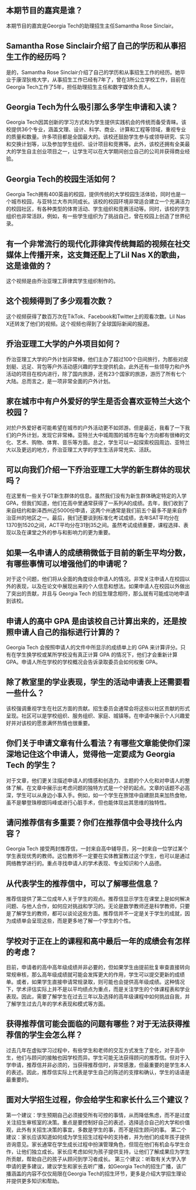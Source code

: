 
## 本期节目的嘉宾是谁？

本期节目的嘉宾是Georgia Tech的助理招生主任Samantha Rose Sinclair。


## Samantha Rose Sinclair介绍了自己的学历和从事招生工作的经历吗？

是的，Samantha Rose Sinclair介绍了自己的学历和从事招生工作的经历。她毕业于康涅狄格大学，从事招生工作已经有7年了，曾在3所公立学校工作，目前在Georgia Tech工作了5年，担任助理招生主任和数字媒体负责人。


## Georgia Tech为什么吸引那么多学生申请和入读？

Georgia Tech因其创新的学习方式和为学生提供实践机会的传统而备受青睐。该校提供36个专业，涵盖文理、设计、科学、商业、计算和工程等领域，重视专业的质量和数量。许多项目都是全国最大的。该校还鼓励学生参与或领导研究、实习和交换计划等，以及参加学生组织、设计项目和竞赛等。此外，该校还拥有全美最大的学生自主创业项目之一，让学生可以在大学期间创立自己的公司并获得商业经验。


## Georgia Tech的校园生活如何？

Georgia Tech拥有400英亩的校园，提供传统的大学校园生活体验，同时也是一个城市校园，与亚特兰大市共同成长。该校的校园环境非常适合建立一个充满活力的校园社区，有各种类型的体育活动、学生组织和竞赛活动等。同时，该校的学生组织也非常活跃，例如，有一些学生组织为了挑战自己，曾在校园上创造了世界纪录。


## 有一个非常流行的现代化菲律宾传统舞蹈的视频在社交媒体上传播开来，这支舞还配上了Lil Nas X的歌曲，这是谁做的？

这个视频是由乔治亚理工菲律宾学生组织制作的。
 

## 这个视频得到了多少观看次数？

这个视频获得了数百万次在TikTok、Facebook和Twitter上的观看次数。Lil Nas X还转发了他们的视频。这个视频也得到了全球国际新闻的报道。
 

## 乔治亚理工大学的户外项目如何？

乔治亚理工大学的户外计划非常棒，他们主办了超过100个日间旅行，为那些对皮划艇、远足、背包等户外活动感兴趣的学生提供机会。此外还有一些领导力和户外活动的项目在校内进行，除了国内旅游，还有23个国家的旅游，游历了所有七个大陆。总而言之，是一项非常全面的户外计划。
 

## 家在城市中有户外爱好的学生是否会喜欢亚特兰大这个校园？

对於户外爱好者可能希望在城市的户外活动更不如郊游。但是最近，我看了一下我们的户外计划，发现它非常棒。亚特兰大中城周围的城市在每个方向都有很棒的文化、艺术、购物、体育、音乐等方面。总之，学生可以一起探索校园周边、亚特兰大以及更远的地方，乔治亚理工大学的学生生活非常充实、活跃。
 

## 可以向我们介绍一下乔治亚理工大学的新生群体的现状吗？

在这里有一些关于GT新生群体的信息。虽然我们没有为新生群体确定特定的入学GPA，但我们知道，他们在高中里通常获得了一系列A的成绩。去年，我们收到了来自纽约和新泽西州近5000份申请，这两个州通常是我们前五个最多不是来自乔治亚州的地区之一。最后，我们还要谈到标准化考试成绩，去年SAT平均分在1370到1520之间，ACT平均分在31到35之间。虽然考试成绩重要，课程选择、表现以及在课堂之外的参与和影响力的更为重要。


## 如果一名申请人的成绩稍微低于目前的新生平均分数，有哪些事情可以增强他们的申请呢？

对于这个问题，他们将从全面的角度综合申请人的情况。非常关注申请人在校园以外的表现，以及在论文中展现出来的个人信息和想法。如果申请人在校园以外做出了突出的贡献，并且与 Georgia Tech 的招生理念相符，那么就有可能成功地申请到该校。
## 申请人的高中 GPA 是由该校自己计算出来的，还是按照申请人自己的指标进行计算的？

Georgia Tech 会按照申请人的文件中所显示的成绩单上的 GPA 来计算评分。只有在学生换学校或某所学校没有真正计算 GPA 的情况下，他们才会重新计算 GPA。申请人所在学校的学校概况会告诉录取委员会如何权衡 GPA。
## 除了教室里的学业表现，学生的活动申请表上还需要看一些什么？

该校强调重视学生在社区方面的贡献。招生委员会通常会将这些以社区贡献的形式呈现。社区可以是学校组织、服务组织、家庭、城镇等。在申请中展示个人兴趣爱好并对该校的愿景满怀热情也很重要。
## 你们关于申请文章有什么看法？有哪些文章能使你们深深地记住这个申请人，觉得他一定要成为 Georgia Tech 的学生？

对于文章，他们更关注描述申请人的情感和创造力、主题的个人化和对申请人的整体了解。在文章中展示出考虑问题的独特方式是一个好的起点。文章的话题不必高深，学生可以从身边小事入手。例如，如一个学生在旅馆中自建厨具来加热食物，虽不是攀登珠穆朗玛峰或进行心脏手术，但也能体现出其思维的独特性。
## 请问推荐信有多重要？你们在推荐信中会寻找什么内容？

Georgia Tech 接受两封推荐信，一封来自高中辅导员，另一封来自一位学过某个学生表现优秀的教师。这位教师不一定要在实体教室教过这个学生，也可以是通过网络教学进行的。重点寻找申请人的学术表现、专业知识和个人品德。


## 从代表学生的推荐信中，可以了解哪些信息？

推荐信提供了第二位成年人关于学生的观点。推荐信显示学生在课堂上是如何解决问题、与他人合作，如何应对挑战和学习的。无论是数学教师还是科学教师，只要是了解学生的教师，都可以谈论这些方面。推荐信并不一定是关于学生的成就，因为成绩单会呈现这些，而是更多地了解一个学生的个性。


## 学校对于正在上的课程和高中最后一年的成绩会有怎样的考虑？

目前，申请者的高中高年级成绩并非必要的，但如果学生由提前批复审查直接转向常规审核，那么高年级成绩就可能会发挥更大的作用，学生可以提交更新的成绩单。或者，如果学生直接申请常规录取，则可能也会提供高年级成绩。这种情况下，学术评估实际上并不是以平均绩点为重点，而是关注学生的个体课程表和学业表现。因此，需要了解学生在过去三年以及选择的高年级课程中如何挑战自我，并了解学生过去几年的学术表现和模式等方面。


## 获得推荐信可能会面临的问题有哪些？对于无法获得推荐信的学生会怎么样？

过去几年在虚拟学习过程中，有些学生和老师的交互方式发生了变化，对于高中生，他们与顾问的接触也因学校而异。学生可能无法获得顾问的推荐信。但对于入学申请，推荐信并非必须的，当获得推荐信时，非常感激，但最重要的是学生本人的表述。因此，推荐信实际上代表是学生自己的陈述的支撑和确认，学生的话语是最重要的。


## 面对大学招生过程，你会给学生和家长什么三个建议？

第一个建议：学生预期自己必须接受所有可控的事情，从而降低焦虑，而不是过度关注招生审核室的决策。重点是要控制好自己的表述，选择适合自己的大学和价值观，此外有关招生决策的事宜，多数是学生的事，而不是招生顾问的事。
第二个建议：家长应该知道如何成为学生招生过程中的支持者，并为他们的成年孩子提供咨询意见。家长通常在学生成长过程中扮演管理角色，但现在他们有机会与学生合作，让他们独立成长。家长应考虑如何为孩子提供支持，让他们了解成果应为学生所贡献，帮助自己的孩子从顾问到学习者成长。
第三个建议：听取有关大学入学申请的更多建议，建议学生和家长去听广播，如Georgia Tech的招生广播，该广播涵盖的内容不仅仅局限在Georgia Tech的招生环节，更多是介绍大学招生理论并提供更多知识和帮助。

